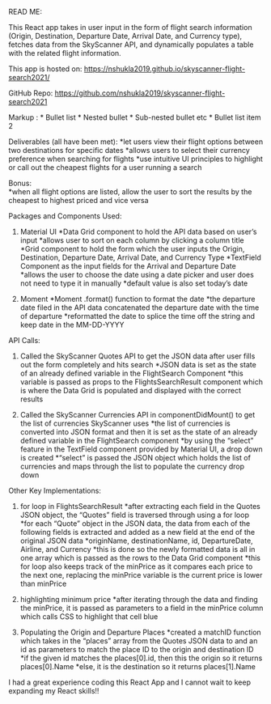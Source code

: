 READ ME:

This React app takes in user input in the form of flight search information (Origin, Destination, Departure Date, Arrival Date, and Currency type), fetches data from the SkyScanner API, and dynamically populates a table with the related flight information.

This app is hosted on: https://nshukla2019.github.io/skyscanner-flight-search2021/

GitHub Repo: https://github.com/nshukla2019/skyscanner-flight-search2021

Markup : * Bullet list
              * Nested bullet
                  * Sub-nested bullet etc
          * Bullet list item 2

Deliverables (all have been met): 
	*let users view their flight options between two destinations for specific dates
	*allows users to select their currency preference when searching for flights
	*use intuitive UI principles to highlight or call out the cheapest flights for a user running a search
	
Bonus:		
	*when all flight options are listed, allow the user to sort the results by the cheapest to highest priced and vice versa


Packages and Components Used:

1) Material UI
	*Data Grid component to hold the API data based on user’s input
		*allows user to sort on each column by clicking a column title
	*Grid component to hold the form which the user inputs the Origin, Destination, Departure Date, Arrival Date, and Currency Type
	*TextField Component as the input fields for the Arrival and Departure Date		
	*allows the user to choose the date using a date picker and user does not need to type it in manually
		*default value is also set today’s date
	
2) Moment
	*Moment .format() function to format the date 
		*the departure date filed in the API data concatenated the departure date with the time of departure
		*reformatted the date to splice the time off the string and keep date in the MM-DD-YYYY


API Calls:

1) Called the SkyScanner Quotes API to get the JSON data after user fills out the form completely and hits search
	*JSON data is set as the state of an already defined variable in the FlightSearch Component
	*this variable is passed as props to the FlightsSearchResult component which is where the Data Grid is populated and displayed with the correct results

2) Called the SkyScanner Currencies API in componentDidMount() to get the list of currencies SkyScanner uses
	*the list of currencies is converted into JSON format and then it is set as the state of an already defined variable in the FlightSearch component
	*by using the “select” feature in the TextField component provided by Material UI, a drop down is created 
		*“select” is passed the JSON object which holds the list of currencies and maps through the list to populate the currency drop down

Other Key Implementations:

1) for loop in FlightsSearchResult
	*after extracting each field in the Quotes JSON object, the “Quotes” field is traversed through using a for loop
		*for each “Quote” object in the JSON data, the data from each of the following fields is extracted and added as a new field at the end of the original JSON data
			*originName, destinationName, id, DepartureDate, Airline, and Currency
		*this is done so the newly formatted data is all in one array which is passed as the rows to the Data Grid component
	*this for loop also keeps track of the minPrice as it compares each price to the next one, replacing the minPrice variable is the current price is lower than minPrice

2) highlighting minimum price
	*after iterating through the data and finding the minPrice, it is passed as parameters to a field in the minPrice column which calls CSS to highlight that cell blue

3) Populating the Origin and Departure Places
	*created a matchID function which takes in the “places” array from the Quotes JSON data to and an id as parameters to match the place ID to the origin and destination ID
		*if the given id matches the places[0].id, then this the origin so it returns places[0].Name
		*else, it is the destination so it returns places[1].Name
    
I had a great experience coding this React App and I cannot wait to keep expanding my React skills!!
